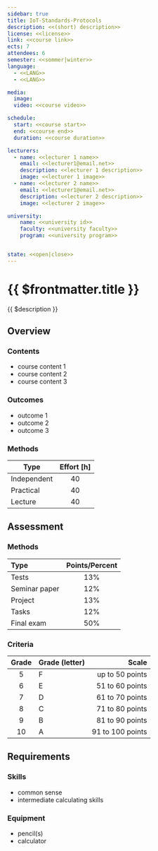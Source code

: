 ```yaml
---
sidebar: true
title: IoT-Standards-Protocols
description: <<(short) description>>
license: <<license>>
link: <<course link>>
ects: 7
attendees: 6
semester: <<sommer|winter>>
language: 
  - <<LANG>>
  - <<LANG>>

media:
  image:
  video: <<course video>>

schedule:
  start: <<course start>>
  end: <<course end>>
  duration: <<course duration>>

lecturers:
  - name: <<lecturer 1 name>>
    email: <<lecturer1@email.net>>
    description: <<lecturer 1 description>>
    image: <<lecturer 1 image>>
  - name: <<lecturer 2 name>>
    email: <<lecturer1@email.net>>
    description: <<lecturer 2 description>>
    image: <<lecturer 2 image>>

university:
    name: <<university id>>
    faculty: <<university faculty>>
    program: <<university program>>


state: <<open|close>>
---
```


# {{ $frontmatter.title }}

{{ $description }}

## Overview

### Contents

* course content 1
* course content 2
* course content 3

### Outcomes

* outcome 1
* outcome 2
* outcome 3

### Methods

| Type        | Effort [h] |
| ----------- | :--------: |
| Independent |     40     |
| Practical   |     40     |
| Lecture     |     40     |

## Assessment

### Methods

| Type          | Points/Percent |
| :------------ | :------------: |
| Tests         |      13%       |
| Seminar paper |      12%       |
| Project       |      13%       |
| Tasks         |      12%       |
| Final exam    |      50%       |

### Criteria

| Grade | Grade (letter) |            Scale |
| :---: | -------------- | ---------------: |
|   5   | F              |  up to 50 points |
|   6   | E              |  51 to 60 points |
|   7   | D              |  61 to 70 points |
|   8   | C              |  71 to 80 points |
|   9   | B              |  81 to 90 points |
|  10   | A              | 91 to 100 points |

## Requirements

### Skills

* common sense
* intermediate calculating skills

### Equipment

* pencil(s)
* calculator
